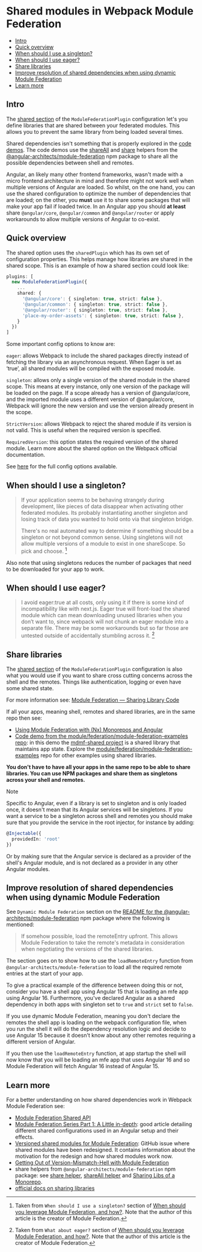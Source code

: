 # Shared modules in Webpack Module Federation

- [Intro](#intro)
- [Quick overview](#quick-overview)
- [When should I use a singleton?](#when-should-i-use-a-singleton)
- [When should I use eager?](#when-should-i-use-eager)
- [Share libraries](#share-libraries)
- [Improve resolution of shared dependencies when using dynamic Module Federation](#improve-resolution-of-shared-dependencies-when-using-dynamic-module-federation)
- [Learn more](#learn-more)

## Intro

The [shared section](https://webpack.js.org/plugins/module-federation-plugin/#sharing-libraries) of the `ModuleFederationPlugin` configuration let's you define libraries that are shared between your federated modules. This allows you to prevent the same library from being loaded several times.

Shared dependencies isn't something that is properly explored in the [code demos](/README.md#code-demos). The code demos use the [shareAll](https://www.npmjs.com/package/@angular-architects/module-federation#shareall) and [share](https://www.npmjs.com/package/@angular-architects/module-federation#share-helper) helpers from the [@angular-architects/module-federation](https://www.npmjs.com/package/@angular-architects/module-federation) npm package to share all the possible dependencies between shell and remotes.

Angular, an likely many other frontend frameworks, wasn't made with a micro frontend architecture in mind and therefore might not work well when multiple versions of Angular are loaded. So whilst, on the one hand, you can use the shared configuration to optimize the number of dependencies that are loaded; on the other, you **must** use it to share some packages that will make your app fail if loaded twice. In an Angular app you should **at least** share `@angular/core`, `@angular/common` and `@angular/router` or apply workarounds to allow multiple versions of Angular to co-exist.

## Quick overview

The shared option uses the `sharedPlugin` which has its own set of configuration properties. This helps manage how libraries are shared in the shared scope. This is an example of how a shared section could look like:

```ts
plugins: [
  new ModuleFederationPlugin({
    ...
    shared: {
      '@angular/core': { singleton: true, strict: false },
      '@angular/common': { singleton: true, strict: false },
      '@angular/router': { singleton: true, strict: false },
      'place-my-order-assets': { singleton: true, strict: false },
    }
  })
]
```

Some important config options to know are:

`eager`: allows Webpack to include the shared packages directly instead of fetching the library via an asynchronous request. When Eager is set as ‘true’, all shared modules will be compiled with the exposed module.

`singleton`: allows only a single version of the shared module in the shared scope. This means at every instance, only one version of the package will be loaded on the page. If a scope already has a version of @angular/core, and the imported module uses a different version of @angular/core, Webpack will ignore the new version and use the version already present in the scope.

`StrictVersion`: allows Webpack to reject the shared module if its version is not valid. This is useful when the required version is specified.

`RequiredVersion`: this option states the required version of the shared module. Learn more about the shared option on the Webpack official documentation.

See [here](https://webpack.js.org/plugins/module-federation-plugin/#sharing-libraries) for the full config options available.

## When should I use a singleton?

> If your application seems to be behaving strangely during development, like pieces of data disappear when activating other federated modules. Its probably instantiating another singleton and losing track of data you wanted to hold onto via that singleton bridge.
>
>There's no real automated way to determine if something should be a singleton or not beyond common sense. Using singletons will not allow multiple versions of a module to exist in one shareScope. So pick and choose. [^1]

Also note that using singletons reduces the number of packages that need to be downloaded for your app to work.

[^1]: Taken from `When should I use a singleton?` section of [When should you leverage Module Federation, and how?](https://scriptedalchemy.medium.com/when-should-you-leverage-module-federation-and-how-2998b132c840). Note that the author of this article is the creator of Module Federation.

## When should I use eager?

> I avoid eager:true at all costs, only using it if there is some kind of incompatibility like with next.js. Eager true will front-load the shared module which can mean downloading unused libraries when you don’t want to, since webpack will not chunk an eager module into a separate file. There may be some workarounds but so far those are untested outside of accidentally stumbling across it. [^2]

[^2]: Taken from `What about eager?` section of [When should you leverage Module Federation, and how?](https://scriptedalchemy.medium.com/when-should-you-leverage-module-federation-and-how-2998b132c840). Note that the author of this article is the creator of Module Federation.

## Share libraries

The [shared section](https://webpack.js.org/plugins/module-federation-plugin/#sharing-libraries) of the `ModuleFederationPlugin` configuration is also what you would use if you want to share cross cutting concerns across the shell and the remotes. Things like authentication, logging or even have some shared state.

For more information see: [Module Federation — Sharing Library Code](https://medium.com/tenable-techblog/7-module-federation-sharing-library-code-759ae98f7fc8)

If all your apps, meaning shell, remotes and shared libraries, are in the same repo then see:

- [Using Module Federation with (Nx) Monorepos and Angular](https://www.angulararchitects.io/en/blog/using-module-federation-with-monorepos-and-angular/)
- [Code demo from the module/federation/module-federation-examples repo](https://github.com/module-federation/module-federation-examples/blob/master/angular15-microfrontends-lazy-components/README.md): in this demo the [mdmf-shared project](https://github.com/module-federation/module-federation-examples/tree/master/angular15-microfrontends-lazy-components/projects/mdmf-shared) is a shared library that maintains app state. Explore the [module/federation/module-federation-examples](https://github.com/module-federation/module-federation-examples) repo for other examples using shared libraries.

**You don't have to have all your apps in the same repo to be able to share libraries. You can use NPM packages and share them as singletons across your shell and remotes.**

> [!NOTE]
>
> Specific to Angular, even if a library is set to singleton and is only loaded once, it doesn't mean that its Angular services will be singletons. If you want a service to be a singleton across shell and remotes you should make sure that you provide the service in the root injector, for instance by adding:
> ```ts
> @Injectable({
>   providedIn: 'root'
> })
> ```
>
> Or by making sure that the Angular service is declared as a provider of the shell's Angular module, and is not declared as a provider in any other Angular modules.

## Improve resolution of shared dependencies when using dynamic Module Federation

See `Dynamic Module Federation` section on the [README for the @angular-architects/module-federation](https://www.npmjs.com/package/@angular-architects/module-federation#advanced-features) npm package where the following is mentioned:

> If somehow possible, load the remoteEntry upfront. This allows Module Federation to take the remote's metadata in consideration when negotiating the versions of the shared libraries.

The section goes on to show how to use the `loadRemoteEntry` function from `@angular-architects/module-federation` to load all the required remote entries at the start of your app.

To give a practical example of the difference between doing this or not, consider you have a shell app using Angular 15 that is loading an mfe app using Angular 16. Furthermore, you've declared Angular as a shared dependency in both apps with singleton set to `true` and `strict` set to `false`.

If you use dynamic Module Federation, meaning you don't declare the remotes the shell app is loading on the webpack configuration file, when you run the shell it will do the dependency resolution logic and decide to use Angular 15 because it doesn't know about any other remotes requiring a different version of Angular.

If you then use the `loadRemoteEntry` function, at app startup the shell will now know that you will be loading an mfe app that uses Angular 16 and so Module Federation will fetch Angular 16 instead of Angular 15.

## Learn more

For a better understanding on how shared dependencies work in Webpack Module Federation see:

- [Module Federation Shared API](https://dev.to/infoxicator/module-federation-shared-api-ach)
- [Module Federation Series Part 1: A Little in-depth](https://vugar-005.medium.com/module-federation-series-part-1-a-little-in-depth-258f331bc11e): good article detailing different shared configurations used in an Angular setup and their effects.
- [Versioned shared modules for Module Federation](https://github.com/webpack/webpack/pull/10960): GitHub issue where shared modules have been redesigned. It contains information about the motivation for the redesign and how shared modules work now.
- [Getting Out of Version-Mismatch-Hell with Module Federation](https://www.angulararchitects.io/en/blog/getting-out-of-version-mismatch-hell-with-module-federation/)
- share helpers from `@angular-architects/module-federation` npm package: see [share helper](https://www.npmjs.com/package/@angular-architects/module-federation#share-helper), [shareAll helper](https://www.npmjs.com/package/@angular-architects/module-federation#shareall) and [Sharing Libs of a Monorepo](https://www.npmjs.com/package/@angular-architects/module-federation#sharing-libs-of-a-monorepo).
- [official docs on sharing libraries](https://webpack.js.org/plugins/module-federation-plugin/#sharing-libraries)
